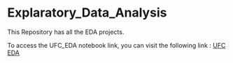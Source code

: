 # Explaratory_Data_Analysis
This Repository has all the EDA projects.

To access the UFC_EDA notebook link, you can visit the following link :
[UFC EDA](https://colab.research.google.com/drive/1m2J0rWtuWVXz_-Zk9uhF_pX1kcjSi-DA?usp=sharing)
